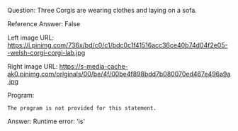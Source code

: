 Question: Three Corgis are wearing clothes and laying on a sofa.

Reference Answer: False

Left image URL: https://i.pinimg.com/736x/bd/c0/c1/bdc0c1f41516acc36ce40b74d04f2e05--welsh-corgi-corgi-lab.jpg

Right image URL: https://s-media-cache-ak0.pinimg.com/originals/00/be/4f/00be4f898bdd7b080070ed467e496a9a.jpg

Program:

```
The program is not provided for this statement.
```
Answer: Runtime error: 'is'

